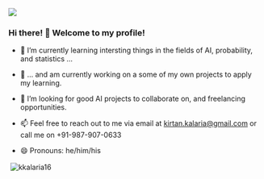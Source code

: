 ![](https://media.giphy.com/media/e6tWc6BpjyluE/giphy.gif)

### Hi there! 👋 Welcome to my profile!

* 🌱 I’m currently learning intersting things in the fields of AI, probability, and statistics ...

* 🔭 ... and am currently working on a some of my own projects to apply my learning.

* 🤔 I’m looking for good AI projects to collaborate on, and freelancing opportunities.

* 📫 Feel free to reach out to me via email at kirtan.kalaria@gmail.com or call me on +91-987-907-0633

* 😄 Pronouns: he/him/his

<p>&nbsp;<img align="center" src="https://github-readme-stats.vercel.app/api?username=kkalaria16&theme=merko&show_icons=true&hide_border=true&locale=en" alt="kkalaria16" /></p>
<!--
**kkalaria16/kkalaria16** is a ✨ _special_ ✨ repository because its `README.md` (this file) appears on your GitHub profile.

Here are some ideas to get you started:

- 🔭 I’m currently working on ...
- 🌱 I’m currently learning ...
- 👯 I’m looking to collaborate on ...
- 🤔 I’m looking for help with ...
- 💬 Ask me about ...
- 📫 How to reach me: ...
- 😄 Pronouns: ...
- ⚡ Fun fact: ...
-->
